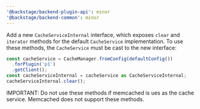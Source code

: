 ```yaml
---
'@backstage/backend-plugin-api': minor
'@backstage/backend-common': minor
---
```


Add a new `CacheServiceInternal` interface, which exposes `clear` and `iterator` methods for the default `CacheService` implementation.
To use these methods, the `CacheService` must be cast to the new interface:

```typescript
const cacheService = CacheManager.fromConfig(defaultConfig())
  .forPlugin('p1')
  .getClient();
const cacheServiceInternal = cacheService as CacheServiceInternal;
cacheServiceInternal.clear();
```

IMPORTANT: Do not use these methods if memcached is ues as the cache service. Memcached does not support these methods.
